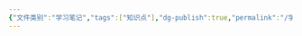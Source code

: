 ```yaml
---
{"文件类别":"学习笔记","tags":["知识点"],"dg-publish":true,"permalink":"/学习笔记/知识点cheese/附期限法律行为/","dgPassFrontmatter":true}
---
```


